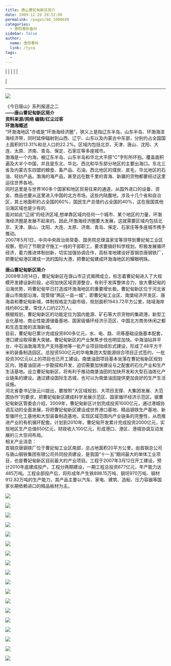 ```yaml
---
title: 唐山曹妃甸新区简介
date: 2009-12-20 20:52:00
permalink: /pages/bb_1000689
categories: 
  - 唐院春秋备份
sidebar: false
author: 
  name: 唐院春秋
  link: /tycq
tags: 
  - 
---
```


|  |  |  |  |  
  
|  
  
---  
  
![](http://img.blog.163.com/photo/l8M_GYHVMCV2E9kCWwbwFQ==/4519080751089939626.jpg)  
  
《今日唐山》系列报道之二  
 **——唐山曹妃甸新区简介  
资料来源/网络 编辑/红尘过客**  
**环渤海概述**  
“环渤海地区”亦或是“环渤海经济圈”，狭义上是指辽东半岛、山东半岛、环渤海滨海经济带，同时延伸辐射到山西、辽宁、山东以及内蒙古中东部，分别约占全国国土面积的13.31%和总人口的22.2%。区域内包括北京、天津、唐山、沈阳、大连、太原、济南、青岛、保定、石家庄等多座城市。  
渤海是一个内海，被辽东半岛、山东半岛和华北大平原“C”字形所环抱。覆盖面积遍及大半个中国，并且是东北、华北、西北和华东部分地区的主要出海口。东北三省及内蒙古东四盟的粮食、畜产品、石油，西北地区的煤炭、皮毛，华北地区的石油、轻纺产品，渤海的海产品，甚至远在数千里的青海、新疆的货物都要经过这里运往世界各地。  
同时这里是与世界160多个国家和地区贸易往来的通道，从国外进口的设备、资金、商品也要从这里进入中国的北方市场。这些内陆腹地，涉及十几个省和自治区，其土地面积约占全国的60%，国民生产总值约占全国的40%，这在我国其他沿海区域也是少有的.  
面对如此“辽阔”的经济区域,想单靠区域内任何一个城市、某个地区的力量，环渤海经济圈是发展不起来的。因此,环渤海经济圈要大发展，这就需要区域内包括北京、天津、唐山、沈阳、大连、太原、济南、青岛、保定、石家庄等多座城市携手推动。  
2007年5月1日，中共中央政治局常委、国务院总理温家宝等领导到曹妃甸工业区视察，慰问了节期坚守施工一线的干部职工，要求要搞好科学规划，积极发展循环经济，着力推进体制创新，切实加强协调合作，高标准地建设好首钢京唐钢铁厂，把曹妃甸港区建成一流的国际大港，把曹妃甸建成环渤海地区的耀眼明珠。  
  
**唐山曹妃甸新区简介**  
2009年3月14日，曹妃甸新区在唐山市正式揭牌成立。标志着曹妃甸进入了大规模开发建设新阶段，必将加快区域资源整合，有利于发挥整体合力，放大曹妃甸的沿海优势，将曹妃甸早日打造成环渤海地区的重要增长极。曹妃甸新区位于河北省唐山市南部沿海，现管辖“两区一县一城”，即曹妃甸工业区、南堡经济开发区、唐海县和曹妃甸新城，体制规格定为副市级，规划面积1943.72平方公里，陆域海岸线约80公里，常住人口约22万人。  
根据规划，曹妃甸新区的功能定位为国内能源、矿石等大宗货物的集疏港，新型工业化基地、商业性能源储备基地、国家级循环经济示范区、中国北方商务休闲之都和生态宜居的滨海新城。  
目前，曹妃甸已累计完成投资800多亿元，水、电、路、讯等基础设施基本配套，港口建设取得重大突破。曹妃甸新区的产业聚焦步伐也明显加快。中海油钻井平台、中石油渤海湾生产支持基地等一批产业项目陆续形式建设，形成了48平方千米的装备制造园区。总投资500亿元的华电集团大型能源综合项目正式签约，一批投资30亿元以上的项目也已开工建设。南堡油田项目基本坐落在曹妃甸新区规划区内，随着油田进一步勘探和开发，迫切需要加快建设与之配套的石化产业和生产生活基地。设立曹妃甸新区，将有利于推动南堡油田的加快开发和大型石油炼化产业链条的建设。通过建设国际生态城，也可以为南堡油田提供更加良好的生产生活设施。  
河北省委书记张云川提出，要按照“大区域规划、大项目支撑、大集团发展、大范围协作”的要求，把曹妃甸新区建成科学发展示范区、国家循环经济示范区。据曹妃甸新区管委会介绍，2009年，曹妃甸新区计划完成投资1000亿元，通过港城协调互动的全面发展，将把曹妃甸新区建设成世界港口基地、精品钢铁生产基地、新型循环化工基地和大型装备制造基地，实现区域范围内产业链条的完整性，从而推进产业的有机循环配套。计划到2010年，曹妃甸开发累计完成投资2000亿元，实现地区生产总值650亿元，财政收入100亿元，形成港口、港区、港城协调互动发展的三大空间布局。  
相关产业消息：  
首钢京唐钢铁厂位于曹妃甸工业区南部，总占地面积20平方公里，由首钢总公司与唐山钢铁集团有限公司共同投资建设，是我国“十一五”期间最大的单体工业项目，也是曹妃甸新区目前最大的产业项目。工程于2007年3月12日开工建设，预计2010年底建成投产。工程分两期建设，一期工程总投资677亿元，年产能力达485万吨。工程全部投产后，将形成年产生铁898.15万吨、钢坯970万吨、钢材912.82万吨的生产能力，其产品主要以汽车、家电、建筑、造船、压力容器等国家长期依赖进口的精品板材为主。  
  

![](/pic/img4.ph.126.net_8hR9V6pyBdvC1r0n-RGu8w==_1597651967809706844.jpg)

![](/pic/img2.ph.126.net_WurKr_-Ddb-M30JlGL2VhA==_1878563994567063482.jpg)

![](/pic/img5.ph.126.net_2dcQoSYJ8EXj1Ar1wIPGbQ==_1878563994567063425.jpg)

![](/pic/img4.ph.126.net_TYym7MeY679PepU48_UJ5g==_1878563994567063484.jpg)

![](/pic/img8.ph.126.net_R9vljyOxKSh8zCtsJcjMCg==_1878563994567063478.jpg)

![](/pic/img4.ph.126.net_an_LsCBZll9-5K4Q-ZQfkA==_22799473131247924.jpg)

![](/pic/img8.ph.126.net_kDH7Sdyl0RNduF-FdmI7NQ==_6597344644563029418.jpg)

![](/pic/img3.ph.126.net_lKEyBj7OPzwaa3AmfPmu1g==_2489083219069823223.jpg)

![](/pic/img8.ph.126.net_LK0zsutOLEf0_EaeohWQLw==_994732567713145418.jpg)

![](/pic/img4.ph.126.net_PHQPEop6ltwH70IwgkW37A==_1029353989848551394.jpg)

![](/pic/img6.ph.126.net_-wgagnhO0BmT69Pmija_rQ==_1000362067247358486.jpg)

![](/pic/img0.ph.126.net_RdXslg6pVmu2UckFIj0hzw==_6597356739190934940.jpg)

![](/pic/img5.ph.126.net_02M1ZiwoUmP16F3xd5h6ag==_6597235792912014145.jpg)

![](/pic/img9.ph.126.net_436Sa2oHsBQfMsggLtjBkQ==_1597651967809706779.jpg)

![](/pic/img7.ph.126.net_0yQnPwLoKPdgsDPb_nHVew==_2736499723598627557.jpg)

![](/pic/img1.ph.126.net_Pm3sUJrvpYtdVKXoYcX6TQ==_712131691079213751.jpg)

![](/pic/img2.ph.126.net_TvIAtYtny9_13lTDgev9QQ==_2653183130492328292.jpg)

![](/pic/img9.ph.126.net_fxG5nZTyDIphYQQdn48Fzg==_1907274442192069949.jpg)